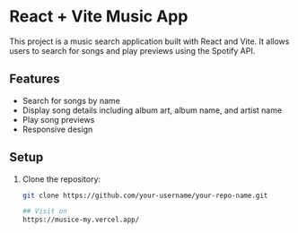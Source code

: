 # React + Vite Music App

This project is a music search application built with React and Vite. It allows users to search for songs and play previews using the Spotify API.

## Features

- Search for songs by name
- Display song details including album art, album name, and artist name
- Play song previews
- Responsive design

## Setup

1. Clone the repository:
   ```sh
   git clone https://github.com/your-username/your-repo-name.git

   ## Visit on
   https://musice-my.vercel.app/
